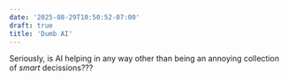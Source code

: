 ```yaml
---
date: '2025-08-29T10:50:52-07:00'
draft: true
title: 'Dumb AI'
---
```


Seriously, is AI helping in any way other than being an annoying collection of _smart_ decissions???
